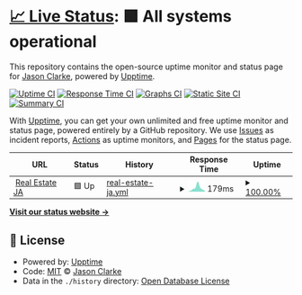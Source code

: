 # [📈 Live Status](https://devJasonClarke.github.io/status-Jamaica-housing): <!--live status--> **🟩 All systems operational**

This repository contains the open-source uptime monitor and status page for [Jason Clarke](https://devJasonClarke.github.io/status-Jamaica-housing), powered by [Upptime](https://github.com/upptime/upptime).

[![Uptime CI](https://github.com/devJasonClarke/status-Jamaica-housing/workflows/Uptime%20CI/badge.svg)](https://github.com/devJasonClarke/status-Jamaica-housing/actions?query=workflow%3A%22Uptime+CI%22)
[![Response Time CI](https://github.com/devJasonClarke/status-Jamaica-housing/workflows/Response%20Time%20CI/badge.svg)](https://github.com/devJasonClarke/status-Jamaica-housing/actions?query=workflow%3A%22Response+Time+CI%22)
[![Graphs CI](https://github.com/devJasonClarke/status-Jamaica-housing/workflows/Graphs%20CI/badge.svg)](https://github.com/devJasonClarke/status-Jamaica-housing/actions?query=workflow%3A%22Graphs+CI%22)
[![Static Site CI](https://github.com/devJasonClarke/status-Jamaica-housing/workflows/Static%20Site%20CI/badge.svg)](https://github.com/devJasonClarke/status-Jamaica-housing/actions?query=workflow%3A%22Static+Site+CI%22)
[![Summary CI](https://github.com/devJasonClarke/status-Jamaica-housing/workflows/Summary%20CI/badge.svg)](https://github.com/devJasonClarke/status-Jamaica-housing/actions?query=workflow%3A%22Summary+CI%22)

With [Upptime](https://upptime.js.org), you can get your own unlimited and free uptime monitor and status page, powered entirely by a GitHub repository. We use [Issues](https://github.com/devJasonClarke/status-Jamaica-housing/issues) as incident reports, [Actions](https://github.com/devJasonClarke/status-Jamaica-housing/actions) as uptime monitors, and [Pages](https://devJasonClarke.github.io/status-Jamaica-housing) for the status page.

<!--start: status pages-->
<!-- This summary is generated by Upptime (https://github.com/upptime/upptime) -->
<!-- Do not edit this manually, your changes will be overwritten -->
<!-- prettier-ignore -->
| URL | Status | History | Response Time | Uptime |
| --- | ------ | ------- | ------------- | ------ |
| <img alt="" src="https://favicons.githubusercontent.com/real-estate-ja-demo.netlify.app" height="13"> [Real Estate JA](https://real-estate-ja-demo.netlify.app/) | 🟩 Up | [real-estate-ja.yml](https://github.com/devJasonClarke/status-Jamaica-housing/commits/HEAD/history/real-estate-ja.yml) | <details><summary><img alt="Response time graph" src="./graphs/real-estate-ja/response-time-week.png" height="20"> 179ms</summary><br><a href="https://devJasonClarke.github.io/status-Jamaica-housing/history/real-estate-ja"><img alt="Response time 146" src="https://img.shields.io/endpoint?url=https%3A%2F%2Fraw.githubusercontent.com%2FdevJasonClarke%2Fstatus-Jamaica-housing%2FHEAD%2Fapi%2Freal-estate-ja%2Fresponse-time.json"></a><br><a href="https://devJasonClarke.github.io/status-Jamaica-housing/history/real-estate-ja"><img alt="24-hour response time 52" src="https://img.shields.io/endpoint?url=https%3A%2F%2Fraw.githubusercontent.com%2FdevJasonClarke%2Fstatus-Jamaica-housing%2FHEAD%2Fapi%2Freal-estate-ja%2Fresponse-time-day.json"></a><br><a href="https://devJasonClarke.github.io/status-Jamaica-housing/history/real-estate-ja"><img alt="7-day response time 179" src="https://img.shields.io/endpoint?url=https%3A%2F%2Fraw.githubusercontent.com%2FdevJasonClarke%2Fstatus-Jamaica-housing%2FHEAD%2Fapi%2Freal-estate-ja%2Fresponse-time-week.json"></a><br><a href="https://devJasonClarke.github.io/status-Jamaica-housing/history/real-estate-ja"><img alt="30-day response time 188" src="https://img.shields.io/endpoint?url=https%3A%2F%2Fraw.githubusercontent.com%2FdevJasonClarke%2Fstatus-Jamaica-housing%2FHEAD%2Fapi%2Freal-estate-ja%2Fresponse-time-month.json"></a><br><a href="https://devJasonClarke.github.io/status-Jamaica-housing/history/real-estate-ja"><img alt="1-year response time 146" src="https://img.shields.io/endpoint?url=https%3A%2F%2Fraw.githubusercontent.com%2FdevJasonClarke%2Fstatus-Jamaica-housing%2FHEAD%2Fapi%2Freal-estate-ja%2Fresponse-time-year.json"></a></details> | <details><summary><a href="https://devJasonClarke.github.io/status-Jamaica-housing/history/real-estate-ja">100.00%</a></summary><a href="https://devJasonClarke.github.io/status-Jamaica-housing/history/real-estate-ja"><img alt="All-time uptime 99.30%" src="https://img.shields.io/endpoint?url=https%3A%2F%2Fraw.githubusercontent.com%2FdevJasonClarke%2Fstatus-Jamaica-housing%2FHEAD%2Fapi%2Freal-estate-ja%2Fuptime.json"></a><br><a href="https://devJasonClarke.github.io/status-Jamaica-housing/history/real-estate-ja"><img alt="24-hour uptime 100.00%" src="https://img.shields.io/endpoint?url=https%3A%2F%2Fraw.githubusercontent.com%2FdevJasonClarke%2Fstatus-Jamaica-housing%2FHEAD%2Fapi%2Freal-estate-ja%2Fuptime-day.json"></a><br><a href="https://devJasonClarke.github.io/status-Jamaica-housing/history/real-estate-ja"><img alt="7-day uptime 100.00%" src="https://img.shields.io/endpoint?url=https%3A%2F%2Fraw.githubusercontent.com%2FdevJasonClarke%2Fstatus-Jamaica-housing%2FHEAD%2Fapi%2Freal-estate-ja%2Fuptime-week.json"></a><br><a href="https://devJasonClarke.github.io/status-Jamaica-housing/history/real-estate-ja"><img alt="30-day uptime 100.00%" src="https://img.shields.io/endpoint?url=https%3A%2F%2Fraw.githubusercontent.com%2FdevJasonClarke%2Fstatus-Jamaica-housing%2FHEAD%2Fapi%2Freal-estate-ja%2Fuptime-month.json"></a><br><a href="https://devJasonClarke.github.io/status-Jamaica-housing/history/real-estate-ja"><img alt="1-year uptime 99.30%" src="https://img.shields.io/endpoint?url=https%3A%2F%2Fraw.githubusercontent.com%2FdevJasonClarke%2Fstatus-Jamaica-housing%2FHEAD%2Fapi%2Freal-estate-ja%2Fuptime-year.json"></a></details>

<!--end: status pages-->

[**Visit our status website →**](https://devJasonClarke.github.io/status-Jamaica-housing)

## 📄 License

- Powered by: [Upptime](https://github.com/upptime/upptime)
- Code: [MIT](./LICENSE) © [Jason Clarke](https://devJasonClarke.github.io/status-Jamaica-housing)
- Data in the `./history` directory: [Open Database License](https://opendatacommons.org/licenses/odbl/1-0/)
